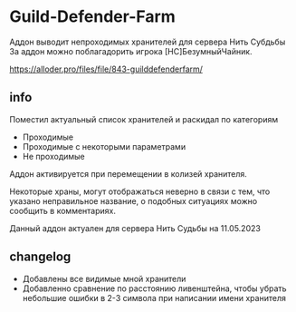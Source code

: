 # Guild-Defender-Farm
Аддон выводит непроходимых хранителей для сервера Нить Субдьбы
За аддон можно поблагадорить игрока [НС]БезумныйЧайник.

<https://alloder.pro/files/file/843-guilddefenderfarm/>

## info

Поместил актуальный список хранителей и раскидал по категориям
- Проходимые
- Проходимые с некоторыми параметрами
- Не проходимые

Аддон активируется при перемещении в колизей хранителя.

Некоторые храны, могут отображаться неверно в связи с тем, что указано неправильное название, о подобных ситуациях можно сообщить в комментариях.

Данный аддон актуален для сервера Нить Судьбы на 11.05.2023 

## changelog

- Добавлены все видимые мной хранители
- Добавленно сравнение по расстоянию ливенштейна, чтобы убрать небольшие ошибки в 2-3 символа при написании имени хранителя